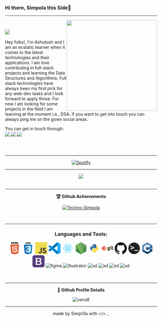 ### Hi there, Simpola this Side👋
<!-- ![git-banner](https://user-images.githubusercontent.com/74448357/125704444-d615265e-096b-4268-bbaa-fa6b1d340f3e.png) -->


<hr/>
<img align='right' height="300px" border-radius="20px" width="300px" src="https://tenor.com/view/homer-simpson-stuffed-food-coma-gif-13891896.gif">

<br>

![](https://komarev.com/ghpvc/?username=Techno-Simpola&color=green&style=flat)

Hey folks!, I'm Ashutosh and I am an ecstatic learner when it comes to the latest technologies and their applications. 
I am love contributing in full-stack projects and learning the Data Structures and Algorithms. Full stack technologies have always been my first pick
for any web-dev tasks and I look forward to apply those. For now I am looking for some projects in the field I am learning at the moment i.e., DSA. If you want to
get into touch you can always ping me on the given social areas.

 You can get in touch through: 
  <br>
<a href="https://www.linkedin.com/in/ashutosh-rathore-133b58177/" rel="nofollow">
  <img align='center' src="https://img.icons8.com/color/48/000000/linkedin-circled--v1.png"/>
</a>
 <a href="https://www.instagram.com/technoreck/" rel="nofollw">
  <img align='center' src="https://img.icons8.com/color/48/000000/instagram-new--v1.png"/>
</a>
<a href="https://www.facebook.com/ashu.rathore.543" rel="nofollw">
  <img align='center' src="https://img.icons8.com/color/48/000000/facebook-new.png"/>
</a>

<br><br>

 <div align='center'> 
<hr/>
 
[![Spotify](https://spotify-github-readme.vercel.app/api/spotify)](https://open.spotify.com/collection/tracks)

<hr/>
<img src='https://github-readme-streak-stats.herokuapp.com/?user=Techno-Simpola&currStreakNum=2FD3EB&fire=green&sideLabels=F00&theme=tokyonight&no-frame=true'>
<br><br>

<hr/>

<b>🏆 Github Achievements</b>
<p align="center" width="500px"> <a href="https://github.com/vens8"><img src="https://github-profile-trophy.vercel.app/?username=Techno-Simpola&margin-w=10&&theme=tokyonight&no-frame=true" alt="Techno-Simpola" /></a> </p>
  
<br>
<hr/>

### Languages and Tools:

<div align="center">


<img  alt="HTML5" width="40px" src="https://raw.githubusercontent.com/github/explore/80688e429a7d4ef2fca1e82350fe8e3517d3494d/topics/html/html.png" />
<img alt="CSS3" width="40px" src="https://raw.githubusercontent.com/github/explore/80688e429a7d4ef2fca1e82350fe8e3517d3494d/topics/css/css.png" />
<img alt="JavaScript" width="40px" src="https://raw.githubusercontent.com/github/explore/80688e429a7d4ef2fca1e82350fe8e3517d3494d/topics/javascript/javascript.png" />
 <img alt="Visual Studio Code" width="40px" src="https://raw.githubusercontent.com/github/explore/80688e429a7d4ef2fca1e82350fe8e3517d3494d/topics/visual-studio-code/visual-studio-code.png" />
<img alt="React" width="40px" src="https://raw.githubusercontent.com/github/explore/80688e429a7d4ef2fca1e82350fe8e3517d3494d/topics/react/react.png" />
<img  alt="Node.js" width="40px" src="https://raw.githubusercontent.com/github/explore/80688e429a7d4ef2fca1e82350fe8e3517d3494d/topics/nodejs/nodejs.png" />
<img  alt="python" width="40px" src="https://raw.githubusercontent.com/github/explore/80688e429a7d4ef2fca1e82350fe8e3517d3494d/topics/python/python.png" />
<img  alt="Git" width="40px" src="https://raw.githubusercontent.com/github/explore/80688e429a7d4ef2fca1e82350fe8e3517d3494d/topics/git/git.png" />
<img  alt="GitHub" width="40px" src="https://raw.githubusercontent.com/github/explore/78df643247d429f6cc873026c0622819ad797942/topics/github/github.png" />
<img  alt="Terminal" width="40px" src="https://raw.githubusercontent.com/github/explore/80688e429a7d4ef2fca1e82350fe8e3517d3494d/topics/terminal/terminal.png" />
<img  alt="C++" width="40px" src="https://raw.githubusercontent.com/github/explore/80688e429a7d4ef2fca1e82350fe8e3517d3494d/topics/cpp/cpp.png" />
<img  alt="bootstrap" width="40px" src="https://raw.githubusercontent.com/github/explore/80688e429a7d4ef2fca1e82350fe8e3517d3494d/topics/bootstrap/bootstrap.png" />
<img  src="https://www.vectorlogo.zone/logos/figma/figma-icon.svg" alt="figma" width="40" height="40"/>
<img  src="https://www.vectorlogo.zone/logos/adobe_illustrator/adobe_illustrator-icon.svg" alt="illustrator" width="40" height="40"/>
<img  src="https://cdn.worldvectorlogo.com/logos/adobe-photoshop-2.svg" alt="xd" width="40" height="40"/> 
<!-- <img  src="https://cdn.worldvectorlogo.com/logos/material-ui.svg" alt="xd" width="40" height="40"/>  -->
 <img src="https://cdn.worldvectorlogo.com/logos/django.svg" alt="xd" width="40" height="40"/>  
 <img src="https://cdn.worldvectorlogo.com/logos/heroku.svg" alt="xd" width="40" height="40"/>
 <img src="https://www.vectorlogo.zone/logos/mongodb/mongodb-icon.svg" alt="xd" width="40" height="40"/>
</div>
<br><br>

<hr/>

<b>🔎 Github Profile Details</b>
<p align="center"><img height="180px" src="https://github-profile-summary-cards.vercel.app/api/cards/profile-details?username=Techno-Simpola&theme=tokyonight" alt="vens8" align = "center"/></p>

<hr/>



made by SimpOla with </>...
</div>
